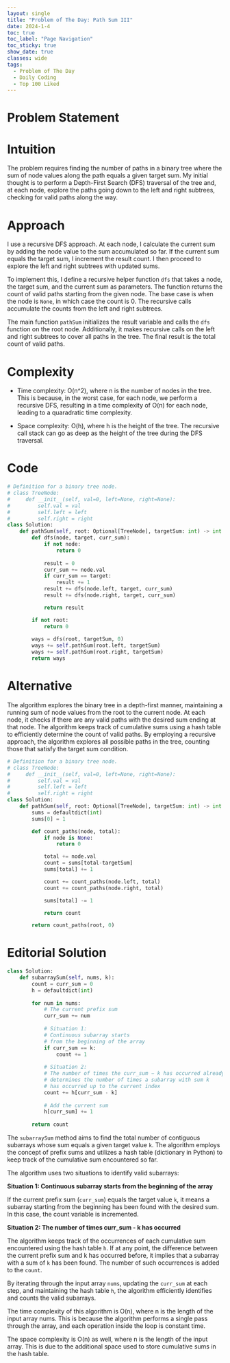 ```yaml
---
layout: single
title: "Problem of The Day: Path Sum III"
date: 2024-1-4
toc: true
toc_label: "Page Navigation"
toc_sticky: true
show_date: true
classes: wide
tags:
  - Problem of The Day
  - Daily Coding
  - Top 100 Liked
---
```


# Problem Statement
# Intuition
The problem requires finding the number of paths in a binary tree where the sum of node values along the path equals a given target sum. My initial thought is to perform a Depth-First Search (DFS) traversal of the tree and, at each node, explore the paths going down to the left and right subtrees, checking for valid paths along the way.

# Approach
I use a recursive DFS approach. At each node, I calculate the current sum by adding the node value to the sum accumulated so far. If the current sum equals the target sum, I increment the result count. I then proceed to explore the left and right subtrees with updated sums.

To implement this, I define a recursive helper function `dfs` that takes a node, the target sum, and the current sum as parameters. The function returns the count of valid paths starting from the given node. The base case is when the node is `None`, in which case the count is 0. The recursive calls accumulate the counts from the left and right subtrees.

The main function `pathSum` initializes the result variable and calls the `dfs` function on the root node. Additionally, it makes recursive calls on the left and right subtrees to cover all paths in the tree. The final result is the total count of valid paths.

# Complexity
- Time complexity:
O(n^2), where n is the number of nodes in the tree. This is because, in the worst case, for each node, we perform a recursive DFS, resulting in a time complexity of O(n) for each node, leading to a quaradratic time complexity.

- Space complexity:
O(h), where h is the height of the tree. The recursive call stack can go as deep as the height of the tree during the DFS traversal.

# Code
```python
# Definition for a binary tree node.
# class TreeNode:
#     def __init__(self, val=0, left=None, right=None):
#         self.val = val
#         self.left = left
#         self.right = right
class Solution:
    def pathSum(self, root: Optional[TreeNode], targetSum: int) -> int:
        def dfs(node, target, curr_sum):
            if not node:
                return 0
            
            result = 0
            curr_sum += node.val
            if curr_sum == target:
                result += 1
            result += dfs(node.left, target, curr_sum)
            result += dfs(node.right, target, curr_sum)

            return result

        if not root:
            return 0
        
        ways = dfs(root, targetSum, 0)
        ways += self.pathSum(root.left, targetSum)
        ways += self.pathSum(root.right, targetSum)
        return ways
```

# Alternative
The algorithm explores the binary tree in a depth-first manner, maintaining a running sum of node values from the root to the current node. At each node, it checks if there are any valid paths with the desired sum ending at that node. The algorithm keeps track of cumulative sums using a hash table to efficiently determine the count of valid paths. By employing a recursive approach, the algorithm explores all possible paths in the tree, counting those that satisfy the target sum condition.

```python
# Definition for a binary tree node.
# class TreeNode:
#     def __init__(self, val=0, left=None, right=None):
#         self.val = val
#         self.left = left
#         self.right = right
class Solution:
    def pathSum(self, root: Optional[TreeNode], targetSum: int) -> int:
        sums = defaultdict(int)
        sums[0] = 1

        def count_paths(node, total):
            if node is None:
                return 0

            total += node.val
            count = sums[total-targetSum]
            sums[total] += 1

            count += count_paths(node.left, total)
            count += count_paths(node.right, total)

            sums[total] -= 1

            return count

        return count_paths(root, 0)
```

# Editorial Solution

```python
class Solution:
    def subarraySum(self, nums, k):
        count = curr_sum = 0
        h = defaultdict(int)
        
        for num in nums:
            # The current prefix sum
            curr_sum += num
            
            # Situation 1:
            # Continuous subarray starts 
            # from the beginning of the array
            if curr_sum == k:
                count += 1
            
            # Situation 2:
            # The number of times the curr_sum − k has occurred already, 
            # determines the number of times a subarray with sum k 
            # has occurred up to the current index
            count += h[curr_sum - k]
            
            # Add the current sum
            h[curr_sum] += 1
                
        return count
```

The `subarraySum` method aims to find the total number of contiguous subarrays whose sum equals a given target value `k`. The algorithm employs the concept of prefix sums and utilizes a hash table (dictionary in Python) to keep track of the cumulative sum encountered so far.

The algorithm uses two situations to identify valid subarrays:

**Situation 1: Continuous subarray starts from the beginning of the array**

If the current prefix sum (`curr_sum`) equals the target value `k`, it means a subarray starting from the beginning has been found with the desired sum. In this case, the count variable is incremented.

**Situation 2: The number of times curr_sum - k has occurred**

The algorithm keeps track of the occurrences of each cumulative sum encountered using the hash table `h`. If at any point, the difference between the current prefix sum and k has occurred before, it implies that a subarray with a sum of `k` has been found. The number of such occurrences is added to the `count`.

By iterating through the input array `nums`, updating the `curr_sum` at each step, and maintaining the hash table `h`, the algorithm efficiently identifies and counts the valid subarrays.

The time complexity of this algorithm is O(n), where n is the length of the input array nums. This is because the algorithm performs a single pass through the array, and each operation inside the loop is constant time.

The space complexity is O(n) as well, where n is the length of the input array. This is due to the additional space used to store cumulative sums in the hash table.